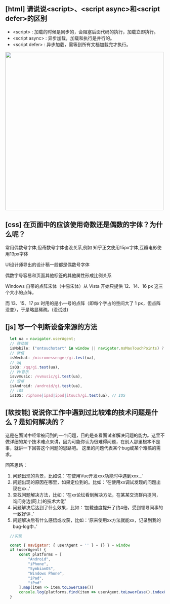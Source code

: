 
## [html] 请说说&lt;script>、&lt;script async>和&lt;script defer>的区别

  * &lt;script> : 加载的时候是同步的，会阻塞后面代码的执行，加载立即执行。
  * &lt;script async> : 异步加载，加载和执行是并行的。
  * &lt;script defer> : 异步加载，需等到所有文档加载完才执行。

  <img src="https://camo.githubusercontent.com/903dbf0e9568ec4e0cf441b1d004a9adbbbdc3af1a23442583ad695672476d9c/68747470733a2f2f692e737461636b2e696d6775722e636f6d2f77664c38322e706e67" width="500" alt="">

## [css] 在页面中的应该使用奇数还是偶数的字体？为什么呢？


  常用偶数号字体,但奇数号字体也没关系,例如 知乎正文使用15px字体,豆瓣电影使用13px字体
  
  UI设计师导出的设计稿一般都是偶数号字体
  
  偶数字号容易和页面其他标签的其他属性形成比例关系
  
  Windows 自带的点阵宋体（中易宋体）从 Vista 开始只提供 12、14、16 px 这三个大小的点阵，
  
  而 13、15、17 px 时用的是小一号的点阵（即每个字占的空间大了 1 px，但点阵没变），于是略显稀疏。(没试过)

## [js] 写一个判断设备来源的方法

```javascript
  let ua = navigator.userAgent;
  // 移动端
  isMobile: ("ontouchstart" in window || navigator.msMaxTouchPoints) ? true : false,
  // 微信
  isWechat: /micromessenger/gi.test(ua),
  // qq
  isQQ: /qq/gi.test(ua),
  // VV音乐
  isvvmusic: /vvmusic/gi.test(ua),
  // 安卓
  isAndroid: /android/gi.test(ua),
  // iOS
  isIOS: /iphone|ipad|ipod|itouch/gi.test(ua), // IOS
```

## [软技能] 说说你工作中遇到过比较难的技术问题是什么？是如何解决的？

  这是在面试中经常被问到的一个问题，目的是查看面试者解决问题的能力。这里不做详细的某个技术难点来讲，因为可能你认为很难得问题，在别人那里根本不是事，就讲一下回答这个问题的思路吧。
  这里的问题代表某个bug或某个难搞的需求。

  回答思路：

  1. 问题出现的背景，比如说：‘在使用Vue开发xxx功能时中遇到xxx...’
  2. 问题出现的原因在哪里，如果定位到的。比如：'在使用xx调试发现的问题出现在xx..'
  3. 查找问题解决方法，比如：‘在xx论坛看到解决方法，在某某交流群内提问，询问身边(网上)的技术大佬’
  4. 问题解决后达到了什么效果，比如：‘加载速度提升了约4倍，受到领导同事的一致好评..’
  5. 问题解决后有什么感悟或收获，比如：‘原来使用xx方法就能xx，记录到我的bug-log中..’

```javascript
  //实现

  const { navigator: { userAgent = '' } = {} } = window
  if (userAgent) {
      const platforms = [
          "Android",
          "iPhone",
          "SymbianOS",
          "Windows Phone",
          "iPad",
          "iPod"
      ].map(item => item.toLowerCase())
      console.log(platforms.find(item => userAgent.toLowerCase().indexOf(item) > -1))
  }
```
